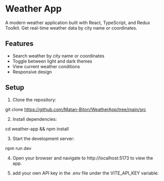 # Weather App

A modern weather application built with React, TypeScript, and Redux Toolkit. Get real-time weather data by city name or coordinates.

## Features

- Search weather by city name or coordinates
- Toggle between light and dark themes
- View current weather conditions
- Responsive design

## Setup

1. Clone the repository:

git clone https://github.com/Matan-Biton/WeatherApp/tree/main/src

2. Install dependencies:

cd weather-app && npm install

3. Start the development server:

npm run dev

4. Open your browser and navigate to http://localhost:5173 to view the app.

5. add your own API key in the .env file under the VITE_API_KEY variable.
